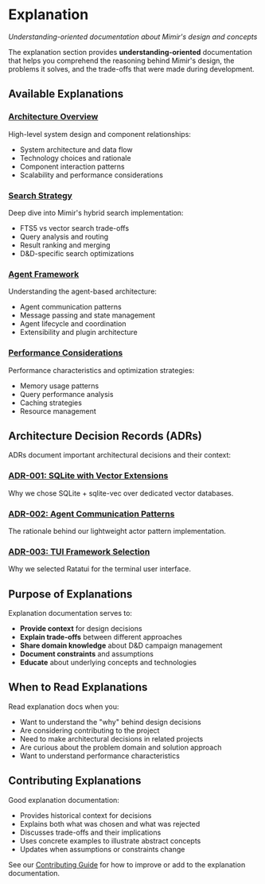 # Explanation

*Understanding-oriented documentation about Mimir's design and concepts*

The explanation section provides **understanding-oriented** documentation that helps you comprehend the reasoning behind Mimir's design, the problems it solves, and the trade-offs that were made during development.

## Available Explanations

### [Architecture Overview](./architecture.md)
High-level system design and component relationships:
- System architecture and data flow
- Technology choices and rationale
- Component interaction patterns
- Scalability and performance considerations

### [Search Strategy](./search-strategy.md)
Deep dive into Mimir's hybrid search implementation:
- FTS5 vs vector search trade-offs
- Query analysis and routing
- Result ranking and merging
- D&D-specific search optimizations

### [Agent Framework](./agent-framework.md)
Understanding the agent-based architecture:
- Agent communication patterns
- Message passing and state management
- Agent lifecycle and coordination
- Extensibility and plugin architecture

### [Performance Considerations](./performance.md)
Performance characteristics and optimization strategies:
- Memory usage patterns
- Query performance analysis
- Caching strategies
- Resource management

## Architecture Decision Records (ADRs)

ADRs document important architectural decisions and their context:

### [ADR-001: SQLite with Vector Extensions](./adr/001-sqlite-vec.md)
Why we chose SQLite + sqlite-vec over dedicated vector databases.

### [ADR-002: Agent Communication Patterns](./adr/002-agent-pattern.md)
The rationale behind our lightweight actor pattern implementation.

### [ADR-003: TUI Framework Selection](./adr/003-tui-framework.md)
Why we selected Ratatui for the terminal user interface.

## Purpose of Explanations

Explanation documentation serves to:
- **Provide context** for design decisions
- **Explain trade-offs** between different approaches
- **Share domain knowledge** about D&D campaign management
- **Document constraints** and assumptions
- **Educate** about underlying concepts and technologies

## When to Read Explanations

Read explanation docs when you:
- Want to understand the "why" behind design decisions
- Are considering contributing to the project
- Need to make architectural decisions in related projects  
- Are curious about the problem domain and solution approach
- Want to understand performance characteristics

## Contributing Explanations

Good explanation documentation:
- Provides historical context for decisions
- Explains both what was chosen and what was rejected
- Discusses trade-offs and their implications
- Uses concrete examples to illustrate abstract concepts
- Updates when assumptions or constraints change

See our [Contributing Guide](../CONTRIBUTING.md) for how to improve or add to the explanation documentation.